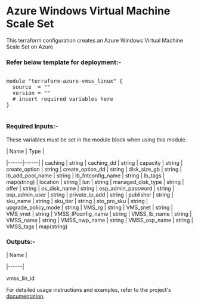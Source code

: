 
# Azure Windows Virtual Machine Scale Set


This terraform configuration creates an Azure Windows Virtual Machine Scale Set on Azure

### Refer below template for deployment:-


<pre>

module "terraform-azure-vmss_linux" {
  source  = ""
  version = ""
  # insert required variables here
}

</pre>


### Required Inputs:-


These variables must be set in the module block when using this module.


| Name | Type |

|------|------|
| caching               | string
| caching_dd                  | string
| capacity               | string
| create_option               | string
| create_option_dd           | string
| disk_size_gb               | string
| lb_add_pool_name           | string
| lb_fntconfig_name             | string
| lb_tags               | map(string)
| location                | string
| lun                   | string
| managed_disk_type           | string
| offer               | string
| os_disk_name               | string
| osp_admin_password           | string
| osp_admin_user           | string
| private_ip_add              | string
| publisher               | string
| sku_name               | string
| sku_tier               | string
| sto_pro_sku               | string
| upgrade_policy_mode           | string
| VMS_rg               | string
| VMS_snet               | string
| VMS_vnet               | string
| VMSS_IPconfig_name           | string
| VMSS_lb_name               | string
| VMSS_name               | string
| VMSS_nwp_name           | string
| VMSS_osp_name           | string
| VMSS_tags                   | map(string)


### Outputs:-


| Name |

|------|

vmss_lin_id


For detailed usage instructions and examples, refer to the project's [documentation](https://registry.terraform.io/providers/hashicorp/azurerm/latest/docs/resources/linux_virtual_machine_scale_set).
